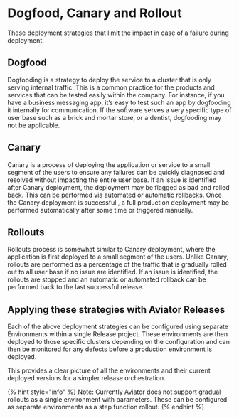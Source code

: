 # Dogfood, Canary and Rollout

These deployment strategies that limit the impact in case of a failure during deployment.

## Dogfood

Dogfooding is a strategy to deploy the service to a cluster that is only serving internal traffic. This is a common practice for the products and services that can be tested easily within the company. For instance, if you have a business messaging app, it’s easy to test such an app by dogfooding it internally for communication. If the software serves a very specific type of user base such as a brick and mortar store, or a dentist, dogfooding may not be applicable.

## Canary

Canary is a process of deploying the application or service to a small segment of the users to ensure any failures can be quickly diagnosed and resolved without impacting the entire user base. If an issue is identified after Canary deployment, the deployment may be flagged as bad and rolled back. This can be performed via automated or automatic rollbacks. Once the Canary deployment is successful , a full production deployment may be performed automatically after some time or triggered manually.

## Rollouts

Rollouts process is somewhat similar to Canary deployment, where the application is first deployed to a small segment of the users. Unlike Canary, rollouts are performed as a percentage of the traffic that is gradually rolled out to all user base if no issue are identified. If an issue is identified, the rollouts are stopped and an automatic or automated rollback can be performed back to the last successful release.

## Applying these strategies with Aviator Releases

Each of the above deployment strategies can be configured using separate Environments within a single Release project. These environments are then deployed to those specific clusters depending on the configuration and can then be monitored for any defects before a production environment is deployed.

This provides a clear picture of all the environments and their current deployed versions for a simpler release orchestration.

{% hint style="info" %}
Note: Currently Aviator does not support gradual rollouts as a single environment with parameters. These can be configured as separate environments as a step function rollout.
{% endhint %}
